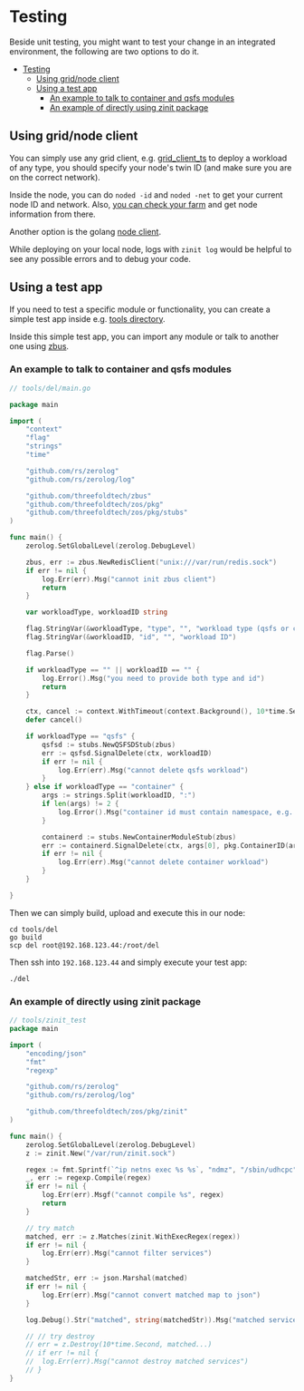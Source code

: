 # Testing

Beside unit testing, you might want to test your change in an integrated environment, the following are two options to do it.

- [Testing](#testing)
  - [Using grid/node client](#using-gridnode-client)
  - [Using a test app](#using-a-test-app)
    - [An example to talk to container and qsfs modules](#an-example-to-talk-to-container-and-qsfs-modules)
    - [An example of directly using zinit package](#an-example-of-directly-using-zinit-package)


## Using grid/node client

You can simply use any grid client, e.g. [grid_client_ts](https://github.com/threefoldtech/grid3_client_ts/tree/development/scripts) to deploy a workload of any type, you should specify your node's twin ID (and make sure you are on the correct network). 

Inside the node, you can do `noded -id` and `noded -net` to get your current node ID and network. Also, [you can check your farm](https://dashboard.dev.grid.tf/explorer/farms) and get node information from there.

Another option is the golang [node client](../manual/manual.md#interaction).

While deploying on your local node, logs with `zinit log` would be helpful to see any possible errors and to debug your code.

## Using a test app

If you need to test a specific module or functionality, you can create a simple test app inside e.g. [tools directory](../../tools/).

Inside this simple test app, you can import any module or talk to another one using [zbus](../internals/internals.md#ipc).

### An example to talk to container and qsfs modules


```go
// tools/del/main.go

package main

import (
	"context"
	"flag"
	"strings"
	"time"

	"github.com/rs/zerolog"
	"github.com/rs/zerolog/log"

	"github.com/threefoldtech/zbus"
	"github.com/threefoldtech/zos/pkg"
	"github.com/threefoldtech/zos/pkg/stubs"
)

func main() {
	zerolog.SetGlobalLevel(zerolog.DebugLevel)

	zbus, err := zbus.NewRedisClient("unix:///var/run/redis.sock")
	if err != nil {
		log.Err(err).Msg("cannot init zbus client")
		return
	}

	var workloadType, workloadID string

	flag.StringVar(&workloadType, "type", "", "workload type (qsfs or container)")
	flag.StringVar(&workloadID, "id", "", "workload ID")

	flag.Parse()

	if workloadType == "" || workloadID == "" {
		log.Error().Msg("you need to provide both type and id")
		return
	}

	ctx, cancel := context.WithTimeout(context.Background(), 10*time.Second)
	defer cancel()

	if workloadType == "qsfs" {
		qsfsd := stubs.NewQSFSDStub(zbus)
		err := qsfsd.SignalDelete(ctx, workloadID)
		if err != nil {
			log.Err(err).Msg("cannot delete qsfs workload")
		}
	} else if workloadType == "container" {
		args := strings.Split(workloadID, ":")
		if len(args) != 2 {
			log.Error().Msg("container id must contain namespace, e.g. qsfs:wl129")
		}

		containerd := stubs.NewContainerModuleStub(zbus)
		err := containerd.SignalDelete(ctx, args[0], pkg.ContainerID(args[1]))
		if err != nil {
			log.Err(err).Msg("cannot delete container workload")
		}
	}

}
```

Then we can simply build, upload and execute this in our node:

```
cd tools/del
go build
scp del root@192.168.123.44:/root/del
```

Then ssh into `192.168.123.44` and simply execute your test app:

```
./del
```

### An example of directly using zinit package

```go
// tools/zinit_test
package main

import (
	"encoding/json"
	"fmt"
	"regexp"

	"github.com/rs/zerolog"
	"github.com/rs/zerolog/log"

	"github.com/threefoldtech/zos/pkg/zinit"
)

func main() {
	zerolog.SetGlobalLevel(zerolog.DebugLevel)
	z := zinit.New("/var/run/zinit.sock")

	regex := fmt.Sprintf(`^ip netns exec %s %s`, "ndmz", "/sbin/udhcpc")
	_, err := regexp.Compile(regex)
	if err != nil {
		log.Err(err).Msgf("cannot compile %s", regex)
		return
	}

	// try match
	matched, err := z.Matches(zinit.WithExecRegex(regex))
	if err != nil {
		log.Err(err).Msg("cannot filter services")
	}

	matchedStr, err := json.Marshal(matched)
	if err != nil {
		log.Err(err).Msg("cannot convert matched map to json")
	}

	log.Debug().Str("matched", string(matchedStr)).Msg("matched services")

	// // try destroy
	// err = z.Destroy(10*time.Second, matched...)
	// if err != nil {
	// 	log.Err(err).Msg("cannot destroy matched services")
	// }
}
```